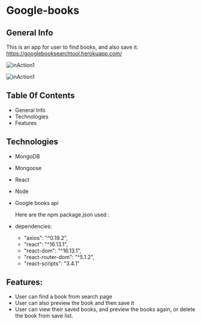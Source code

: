 # Google-books

## General Info

This is an app for user to find books, and also save it. 
https://googlebooksearchtool.herokuapp.com/

![inAction1](https://user-images.githubusercontent.com/56751349/80315361-e4712880-87ab-11ea-9cca-f82eff881313.png) 

![inAction1](https://user-images.githubusercontent.com/56751349/80315385-2306e300-87ac-11ea-9d96-964069761657.png)


## Table 0f Contents
- General Info
- Technologies
- Features

## Technologies

- MongoDB
- Mongoose
- React
- Node
- Google books api


  Here are the npm package.json used :
- dependencies: 
    - "axios": "^0.19.2",
    - "react": "^16.13.1",
    - "react-dom": "^16.13.1",
    - "react-router-dom": "^5.1.2",
    - "react-scripts": "3.4.1"


## Features:
- User can find a book from search page
- User can also preview the book and then save it
- User can view their saved books, and preview the books again, or delete the book from save list.

